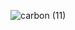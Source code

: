 ![carbon (11)](https://github.com/chloe0524/chloe0524/assets/127857895/0c23d390-218c-4d8c-8780-c75c7f02198a)
